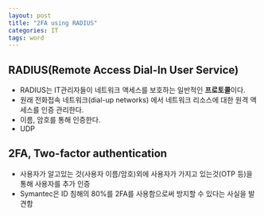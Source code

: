 ```yaml
---
layout: post
title: "2FA using RADIUS"
categories: IT
tags: word
---
```


## RADIUS(Remote Access Dial-In User Service)
- RADIUS는 IT관리자들이 네트워크 액세스를 보호하는 일반적인 **프로토콜**이다.
- 원래 전화접속 네트워크(dial-up networks) 에서 네트워크 리소스에 대한 원격 액세스를 인증 관리한다.
- 이름, 암호를 통해 인증한다.
- UDP
  
## 2FA, Two-factor authentication
- 사용자가 알고있는 것(사용자 이름/암호)외에 사용자가 가지고 있는것(OTP 등)을 통해 사용자를 추가 인증
- Symantec은 ID 침해의 80%를 2FA를 사용함으로써 방지할 수 있다는 사실을 발견함



